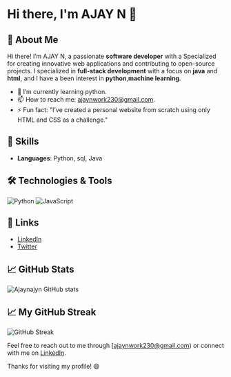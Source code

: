 # Hi there, I'm AJAY N 👋
## 🌟 About Me
Hi there! I’m AJAY N, a passionate **software developer** with a Specialized for creating innovative web applications and contributing to open-source projects. I specialized in **full-stack development** with a focus on **java** and **html**, and I have a been interest in **python**,**machine learning**.


- 🌱 I’m currently learning python.
- 📫 How to reach me: ajaynwork230@gmail.com.
- ⚡ Fun fact: "I’ve created a personal website from scratch using only HTML and CSS as a challenge."





## 🚀 Skills
- **Languages**: Python, sql, Java
## 🛠️ Technologies & Tools
![Python](https://img.shields.io/badge/-Python-3776AB?style=flat&logo=python&logoColor=white)
![JavaScript](https://img.shields.io/badge/-JavaScript-F7DF1E?style=flat&logo=javascript&logoColor=black)



## 🔗 Links
- [LinkedIn](https://www.linkedin.com/in/ajay-n12/)
- [Twitter](https://x.com/ajayajayn05)
## 📈 GitHub Stats
![Ajaynajyn GitHub stats](https://github.com/Ajaynajayn)
## 📈 My GitHub Streak
![GitHub Streak](https://github-readme-streak-stats.herokuapp.com/?user=your-github-username&theme=dark&hide_border=true&date_format=j%20M%20Y)

Feel free to reach out to me through [ajaynwork230@gmail.com) or connect with me on [LinkedIn](https://www.linkedin.com/in/ajay-n12/).

Thanks for visiting my profile! 😄

